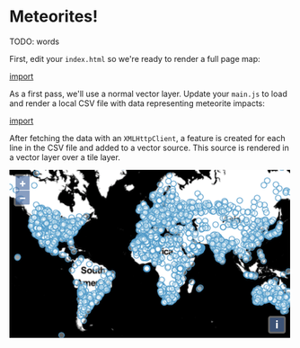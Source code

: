 # Meteorites!

TODO: words

First, edit your `index.html` so we're ready to render a full page map:

[import](../../../src/en/examples/webgl/meteorites.html)

As a first pass, we'll use a normal vector layer.  Update your `main.js` to load and render a local CSV file with data representing meteorite impacts:

[import](../../../src/en/examples/webgl/meteorites.js)

After fetching the data with an `XMLHttpClient`, a feature is created for each line in the CSV file and added to a vector source.  This source is rendered in a vector layer over a tile layer.

![Meteorite impact sites](meteorites.png)
